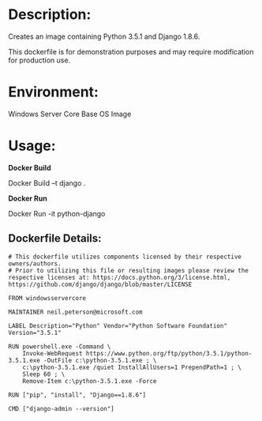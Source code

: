 # Description:

Creates an image containing Python 3.5.1 and Django 1.8.6.

This dockerfile is for demonstration purposes and may require modification for production use. 

# Environment:

Windows Server Core Base OS Image

# Usage:

**Docker Build**

Docker Build –t django .

**Docker Run** 

Docker Run -it python-django

## Dockerfile Details:
```
# This dockerfile utilizes components licensed by their respective owners/authors.
# Prior to utilizing this file or resulting images please review the respective licenses at: https://docs.python.org/3/license.html, https://github.com/django/django/blob/master/LICENSE

FROM windowsservercore

MAINTAINER neil.peterson@microsoft.com

LABEL Description="Python" Vendor="Python Software Foundation" Version="3.5.1"

RUN powershell.exe -Command \
 	Invoke-WebRequest https://www.python.org/ftp/python/3.5.1/python-3.5.1.exe -OutFile c:\python-3.5.1.exe ; \
	c:\python-3.5.1.exe /quiet InstallAllUsers=1 PrependPath=1 ; \
	Sleep 60 ; \
	Remove-Item c:\python-3.5.1.exe -Force

RUN ["pip", "install", "Django==1.8.6"]

CMD ["django-admin --version"]
	
```


